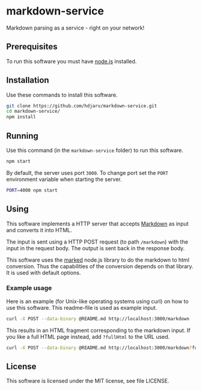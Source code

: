 # markdown-service

Markdown parsing as a service - right on your network!

## Prerequisites

To run this software you must have [node.js](http://nodejs.org) installed.

## Installation

Use these commands to install this software.

```sh
git clone https://github.com/hdjarv/markdown-service.git
cd markdown-service/
npm install
```

## Running

Use this command (in the `markdown-service` folder) to run this software.

```sh
npm start
```

By default, the server uses port `3000`. To change port set the `PORT` environment variable when starting the server.

```sh
PORT=4000 npm start
```

## Using

This software implements a HTTP server that accepts [Markdown](http://daringfireball.net/projects/markdown/syntax) as input and converts it into HTML.

The input is sent using a HTTP POST request (to path `/markdown`) with the input in the request body. The output is sent back in the response body.

This software uses the [marked](https://www.npmjs.org/package/marked) node.js library to do the markdown to html conversion. Thus the capabilities of the conversion depends on that library. It is used with default options.

### Example usage

Here is an example (for Unix-like operating systems using curl) on how to use this software. This readme-file is used as example input.

```sh
curl -X POST --data-binary @README.md http://localhost:3000/markdown
```

This results in an HTML fragment corresponding to the markdown input. If you like a full HTML page instead, add `?fullHtml` to the URL used.

```sh
curl -X POST --data-binary @README.md http://localhost:3000/markdown?fullHtml
```

## License

This software is licensed under the MIT license, see file LICENSE.

